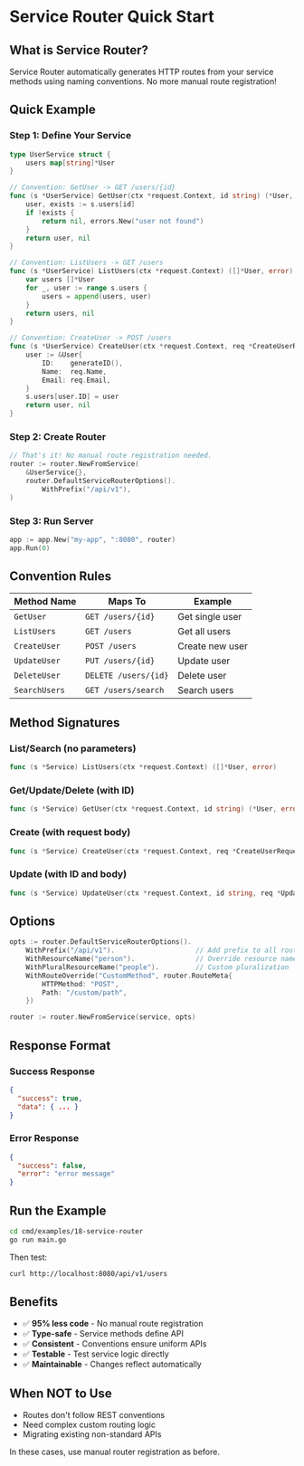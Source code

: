 # Service Router Quick Start

## What is Service Router?

Service Router automatically generates HTTP routes from your service methods using naming conventions. No more manual route registration!

## Quick Example

### Step 1: Define Your Service

```go
type UserService struct {
    users map[string]*User
}

// Convention: GetUser -> GET /users/{id}
func (s *UserService) GetUser(ctx *request.Context, id string) (*User, error) {
    user, exists := s.users[id]
    if !exists {
        return nil, errors.New("user not found")
    }
    return user, nil
}

// Convention: ListUsers -> GET /users
func (s *UserService) ListUsers(ctx *request.Context) ([]*User, error) {
    var users []*User
    for _, user := range s.users {
        users = append(users, user)
    }
    return users, nil
}

// Convention: CreateUser -> POST /users
func (s *UserService) CreateUser(ctx *request.Context, req *CreateUserRequest) (*User, error) {
    user := &User{
        ID:    generateID(),
        Name:  req.Name,
        Email: req.Email,
    }
    s.users[user.ID] = user
    return user, nil
}
```

### Step 2: Create Router

```go
// That's it! No manual route registration needed.
router := router.NewFromService(
    &UserService{},
    router.DefaultServiceRouterOptions().
        WithPrefix("/api/v1"),
)
```

### Step 3: Run Server

```go
app := app.New("my-app", ":8080", router)
app.Run(0)
```

## Convention Rules

| Method Name | Maps To | Example |
|-------------|---------|---------|
| `GetUser` | `GET /users/{id}` | Get single user |
| `ListUsers` | `GET /users` | Get all users |
| `CreateUser` | `POST /users` | Create new user |
| `UpdateUser` | `PUT /users/{id}` | Update user |
| `DeleteUser` | `DELETE /users/{id}` | Delete user |
| `SearchUsers` | `GET /users/search` | Search users |

## Method Signatures

### List/Search (no parameters)
```go
func (s *Service) ListUsers(ctx *request.Context) ([]*User, error)
```

### Get/Update/Delete (with ID)
```go
func (s *Service) GetUser(ctx *request.Context, id string) (*User, error)
```

### Create (with request body)
```go
func (s *Service) CreateUser(ctx *request.Context, req *CreateUserRequest) (*User, error)
```

### Update (with ID and body)
```go
func (s *Service) UpdateUser(ctx *request.Context, id string, req *UpdateUserRequest) (*User, error)
```

## Options

```go
opts := router.DefaultServiceRouterOptions().
    WithPrefix("/api/v1").                    // Add prefix to all routes
    WithResourceName("person").               // Override resource name
    WithPluralResourceName("people").         // Custom pluralization
    WithRouteOverride("CustomMethod", router.RouteMeta{
        HTTPMethod: "POST",
        Path: "/custom/path",
    })

router := router.NewFromService(service, opts)
```

## Response Format

### Success Response
```json
{
  "success": true,
  "data": { ... }
}
```

### Error Response
```json
{
  "success": false,
  "error": "error message"
}
```

## Run the Example

```bash
cd cmd/examples/18-service-router
go run main.go
```

Then test:
```bash
curl http://localhost:8080/api/v1/users
```

## Benefits

- ✅ **95% less code** - No manual route registration
- ✅ **Type-safe** - Service methods define API
- ✅ **Consistent** - Conventions ensure uniform APIs
- ✅ **Testable** - Test service logic directly
- ✅ **Maintainable** - Changes reflect automatically

## When NOT to Use

- Routes don't follow REST conventions
- Need complex custom routing logic
- Migrating existing non-standard APIs

In these cases, use manual router registration as before.

